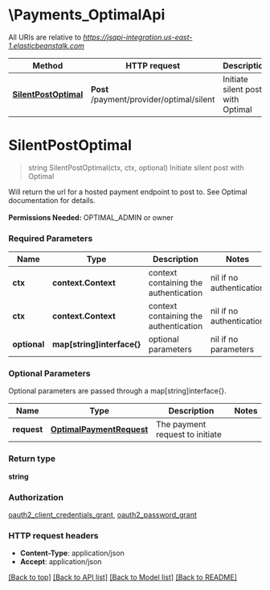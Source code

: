 # \Payments_OptimalApi

All URIs are relative to *https://jsapi-integration.us-east-1.elasticbeanstalk.com*

Method | HTTP request | Description
------------- | ------------- | -------------
[**SilentPostOptimal**](Payments_OptimalApi.md#SilentPostOptimal) | **Post** /payment/provider/optimal/silent | Initiate silent post with Optimal


# **SilentPostOptimal**
> string SilentPostOptimal(ctx, ctx, optional)
Initiate silent post with Optimal

Will return the url for a hosted payment endpoint to post to. See Optimal documentation for details. <br><br><b>Permissions Needed:</b> OPTIMAL_ADMIN or owner

### Required Parameters

Name | Type | Description  | Notes
------------- | ------------- | ------------- | -------------
 **ctx** | **context.Context** | context containing the authentication | nil if no authentication
 **ctx** | **context.Context** | context containing the authentication | nil if no authentication
 **optional** | **map[string]interface{}** | optional parameters | nil if no parameters

### Optional Parameters
Optional parameters are passed through a map[string]interface{}.

Name | Type | Description  | Notes
------------- | ------------- | ------------- | -------------
 **request** | [**OptimalPaymentRequest**](OptimalPaymentRequest.md)| The payment request to initiate | 

### Return type

**string**

### Authorization

[oauth2_client_credentials_grant](../README.md#oauth2_client_credentials_grant), [oauth2_password_grant](../README.md#oauth2_password_grant)

### HTTP request headers

 - **Content-Type**: application/json
 - **Accept**: application/json

[[Back to top]](#) [[Back to API list]](../README.md#documentation-for-api-endpoints) [[Back to Model list]](../README.md#documentation-for-models) [[Back to README]](../README.md)


